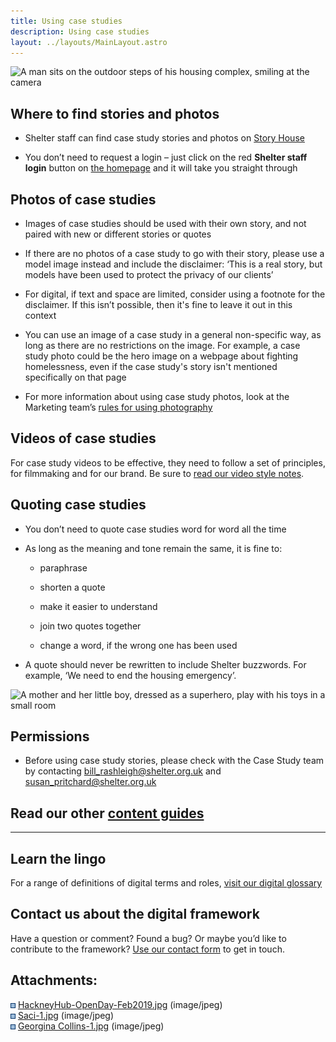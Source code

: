 ```yaml
---
title: Using case studies
description: Using case studies
layout: ../layouts/MainLayout.astro
---
```


![A man sits on the outdoor steps of his housing complex, smiling at the camera](attachments/183762989/782860355.jpg?width=680)

Where to find stories and photos  
----------------------------------

*   Shelter staff can find case study stories and photos on [Story House](https://imagehouse.shelter.org.uk/login.php?url=%2Fpages%2Fhome.php&amp;nocookies=true)  
    
*   You don’t need to request a login – just click on the red **Shelter staff login** button on [the homepage](https://imagehouse.shelter.org.uk/login.php?url=%2Fpages%2Fhome.php&nocookies=true) and it will take you straight through
    

Photos of case studies  
------------------------

*   Images of case studies should be used with their own story, and not paired with new or different stories or quotes  
    
*   If there are no photos of a case study to go with their story, please use a model image instead and include the disclaimer: ‘This is a real story, but models have been used to protect the privacy of our clients’ 
    
*   For digital, if text and space are limited, consider using a footnote for the disclaimer. If this isn’t possible, then it's fine to leave it out in this context  
    
*   You can use an image of a case study in a general non-specific way, as long as there are no restrictions on the image. For example, a case study photo could be the hero image on a webpage about fighting homelessness, even if the case study's story isn't mentioned specifically on that page 
    
*   For more information about using case study photos, look at the Marketing team’s [rules for using photography](https://shelteruk.sharepoint.com/:w:/r/sites/inhouse/Documents/Brand/Using%20photographs%20rules_brand%20photography.docx?d=w00ae8d5ff0fe4920bf232976b2c3a36e&csf=1&e=B5Np7A)   
    

Videos of case studies
----------------------

For case study videos to be effective, they need to follow a set of principles, for filmmaking and for our brand. Be sure to [read our video style notes](https://shelteruk.atlassian.net/wiki/spaces/ETS/pages/630358245/Case+study+videos%3A+a+guide+for+partners+and+agencies).

Quoting case studies  
----------------------

*   You don’t need to quote case studies word for word all the time  
    
*   As long as the meaning and tone remain the same, it is fine to: 
    
    *   paraphrase  
        
    *   shorten a quote  
        
    *   make it easier to understand 
        
    *   join two quotes together  
        
    *   change a word, if the wrong one has been used 
        
*   A quote should never be rewritten to include Shelter buzzwords. For example, ‘We need to end the housing emergency’.
    

![A mother and her little boy, dressed as a superhero, play with his toys in a small room](attachments/183762989/784072922.jpg?width=680)

Permissions  
-------------

*   Before using case study stories, please check with the Case Study team by contacting [bill\_rashleigh@shelter.org.uk](mailto:bill_rashleigh@shelter.org.uk) and [susan\_pritchard@shelter.org.uk](mailto:susan_pritchard@shelter.org.uk) 
    

Read our other [content guides](Guides_442138636.html)
------------------------------------------------------

* * *

Learn the lingo
---------------

For a range of definitions of digital terms and roles, [visit our digital glossary](Shelter%27s-digital-glossary_712245258.html)

Contact us about the digital framework
--------------------------------------

Have a question or comment? Found a bug? Or maybe you’d like to contribute to the framework? [Use our contact form](https://england.shelter.org.uk/contact_us_about_the_digital_framework) to get in touch.

Attachments:
------------

![](images/icons/bullet_blue.gif) [HackneyHub-OpenDay-Feb2019.jpg](attachments/183762989/483065908.jpg) (image/jpeg)  
![](images/icons/bullet_blue.gif) [Saci-1.jpg](attachments/183762989/782860355.jpg) (image/jpeg)  
![](images/icons/bullet_blue.gif) [Georgina Collins-1.jpg](attachments/183762989/784072922.jpg) (image/jpeg)
